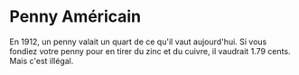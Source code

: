 # Penny Américain

En 1912, un penny valait un quart de ce qu'il vaut aujourd'hui. Si vous fondiez
votre penny pour en tirer du zinc et du cuivre, il vaudrait 1.79 cents. Mais
c'est illégal.
